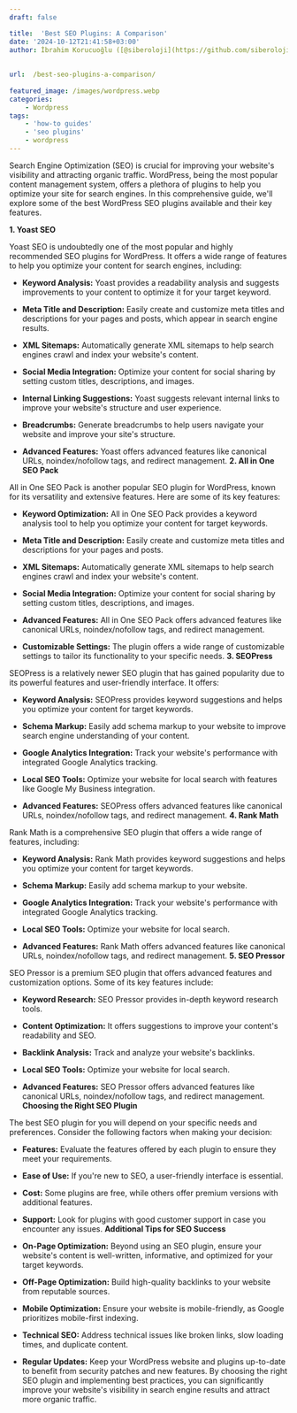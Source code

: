 ```yaml
---
draft: false

title:  'Best SEO Plugins: A Comparison'
date: '2024-10-12T21:41:58+03:00'
author: İbrahim Korucuoğlu ([@siberoloji](https://github.com/siberoloji))
 
 
url:  /best-seo-plugins-a-comparison/
 
featured_image: /images/wordpress.webp
categories:
    - Wordpress
tags:
    - 'how-to guides'
    - 'seo plugins'
    - wordpress
---
```



Search Engine Optimization (SEO) is crucial for improving your website's visibility and attracting organic traffic. WordPress, being the most popular content management system, offers a plethora of plugins to help you optimize your site for search engines. In this comprehensive guide, we'll explore some of the best WordPress SEO plugins available and their key features.   



**1. Yoast SEO**



Yoast SEO is undoubtedly one of the most popular and highly recommended SEO plugins for WordPress. It offers a wide range of features to help you optimize your content for search engines, including:


* **Keyword Analysis:** Yoast provides a readability analysis and suggests improvements to your content to optimize it for your target keyword.

* **Meta Title and Description:** Easily create and customize meta titles and descriptions for your pages and posts, which appear in search engine results.

* **XML Sitemaps:** Automatically generate XML sitemaps to help search engines crawl and index your website's content.

* **Social Media Integration:** Optimize your content for social sharing by setting custom titles, descriptions, and images.

* **Internal Linking Suggestions:** Yoast suggests relevant internal links to improve your website's structure and user experience.

* **Breadcrumbs:** Generate breadcrumbs to help users navigate your website and improve your site's structure.

* **Advanced Features:** Yoast offers advanced features like canonical URLs, noindex/nofollow tags, and redirect management.
**2. All in One SEO Pack**



All in One SEO Pack is another popular SEO plugin for WordPress, known for its versatility and extensive features. Here are some of its key features:


* **Keyword Optimization:** All in One SEO Pack provides a keyword analysis tool to help you optimize your content for target keywords.

* **Meta Title and Description:** Easily create and customize meta titles and descriptions for your pages and posts.

* **XML Sitemaps:** Automatically generate XML sitemaps to help search engines crawl and index your website's content.

* **Social Media Integration:** Optimize your content for social sharing by setting custom titles, descriptions, and images.

* **Advanced Features:** All in One SEO Pack offers advanced features like canonical URLs, noindex/nofollow tags, and redirect management.

* **Customizable Settings:** The plugin offers a wide range of customizable settings to tailor its functionality to your specific needs.
**3. SEOPress**



SEOPress is a relatively newer SEO plugin that has gained popularity due to its powerful features and user-friendly interface. It offers:


* **Keyword Analysis:** SEOPress provides keyword suggestions and helps you optimize your content for target keywords.

* **Schema Markup:** Easily add schema markup to your website to improve search engine understanding of your content.

* **Google Analytics Integration:** Track your website's performance with integrated Google Analytics tracking.

* **Local SEO Tools:** Optimize your website for local search with features like Google My Business integration.

* **Advanced Features:** SEOPress offers advanced features like canonical URLs, noindex/nofollow tags, and redirect management.
**4. Rank Math**



Rank Math is a comprehensive SEO plugin that offers a wide range of features, including:


* **Keyword Analysis:** Rank Math provides keyword suggestions and helps you optimize your content for target keywords.

* **Schema Markup:** Easily add schema markup to your website.

* **Google Analytics Integration:** Track your website's performance with integrated Google Analytics tracking.

* **Local SEO Tools:** Optimize your website for local search.

* **Advanced Features:** Rank Math offers advanced features like canonical URLs, noindex/nofollow tags, and redirect management.
**5. SEO Pressor**



SEO Pressor is a premium SEO plugin that offers advanced features and customization options. Some of its key features include:


* **Keyword Research:** SEO Pressor provides in-depth keyword research tools.

* **Content Optimization:** It offers suggestions to improve your content's readability and SEO.

* **Backlink Analysis:** Track and analyze your website's backlinks.

* **Local SEO Tools:** Optimize your website for local search.

* **Advanced Features:** SEO Pressor offers advanced features like canonical URLs, noindex/nofollow tags, and redirect management.
**Choosing the Right SEO Plugin**



The best SEO plugin for you will depend on your specific needs and preferences. Consider the following factors when making your decision:


* **Features:** Evaluate the features offered by each plugin to ensure they meet your requirements.

* **Ease of Use:** If you're new to SEO, a user-friendly interface is essential.

* **Cost:** Some plugins are free, while others offer premium versions with additional features.

* **Support:** Look for plugins with good customer support in case you encounter any issues.
**Additional Tips for SEO Success**


* **On-Page Optimization:** Beyond using an SEO plugin, ensure your website's content is well-written, informative, and optimized for your target keywords.

* **Off-Page Optimization:** Build high-quality backlinks to your website from reputable sources.

* **Mobile Optimization:** Ensure your website is mobile-friendly, as Google prioritizes mobile-first indexing.

* **Technical SEO:** Address technical issues like broken links, slow loading times, and duplicate content.

* **Regular Updates:** Keep your WordPress website and plugins up-to-date to benefit from security patches and new features.
By choosing the right SEO plugin and implementing best practices, you can significantly improve your website's visibility in search engine results and attract more organic traffic.
